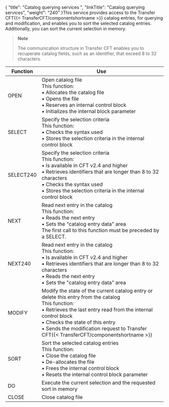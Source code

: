 {
    "title": "Catalog querying services ",
    "linkTitle": "Catalog querying services",
    "weight": "240"
}This service provides access to the Transfer CFT{{< TransferCFT/componentshortname  >}} catalog entries, for
querying and modification, and enables you to sort the selected catalog
entries. Additionally, you can sort the current selection in memory.

> **Note**
>
> The communication structure
> in Transfer CFT enables you to recuperate catalog fields, such
> as an identifier, that exceed 8 to 32 characters.


| Function | Use |
| --- | --- |
| OPEN | Open catalog file<br/> This function:<br/> • Allocates the catalog file<br/> • Opens the file<br/> • Reserves an internal control block<br/> • Initializes the internal block parameter |
| SELECT | Specify the selection criteria<br/> This function:<br/> • Checks the syntax used<br/> • Stores the selection criteria in the internal control block |
| SELECT240 | Specify the selection criteria<br/> This function:<br/> • Is available in CFT v2.4 and higher<br/> • Retrieves identifiers that are longer than 8 to 32 characters<br/> • Checks the syntax used<br/> • Stores the selection criteria in the internal control block |
| NEXT | Read next entry in the catalog<br/> This function:<br/> • Reads the next entry<br/> • Sets the "catalog entry data" area<br/> The first call to this function must be preceded by a SELECT. |
| NEXT240 | Read next entry in the catalog<br/> This function:<br/> • Is available in CFT v2.4 and higher<br/> • Retrieves identifiers that are longer than 8 to 32 characters<br/> • Reads the next entry<br/> • Sets the "catalog entry data" area |
| MODIFY | Modify the state of the current catalog entry or delete this entry from the catalog<br/> This function:<br/> • Retrieves the last entry read from the internal control block<br/> • Checks the state of this entry<br/> • Sends the modification request to Transfer CFT{{< TransferCFT/componentshortname  >}} |
| SORT | Sort the selected catalog entries<br/> This function:<br/> • Close the catalog file<br/> • De-allocates the file<br/> • Frees the internal control block<br/> • Resets the internal control block parameter |
| DO | Execute the current selection and the requested sort in memory |
| CLOSE | Close catalog file |

